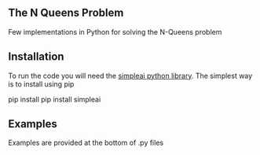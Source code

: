## The N Queens Problem
Few implementations in Python for solving the N-Queens problem

## Installation
To run the code you will need the [simpleai python library](https://github.com/simpleai-team/simpleai). The simplest way is to install using pip

pip install pip install simpleai

## Examples
Examples are provided at the bottom of .py files